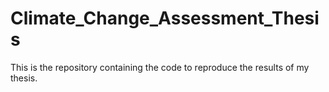 # Climate_Change_Assessment_Thesis
This is the repository containing the code to reproduce the results of my thesis.
